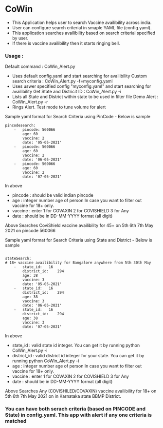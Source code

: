 # CoWin

- This Application helps user to search Vaccine availibility across india. 
- User can configure search criterial in smaple YAML file (config.yaml). 
- This application searches availibility based on search criterial specified by user.
- If there is vaccine availibility then it starts ringing bell.

### Usage :
Default command :  CoWin_Alert.py
- Uses default config.yaml and start searching for availibility
Custom search criteria :  CoWin_Alert.py -f=myconfig.yaml
- Uses uswer specified config "myconfig.yaml" and start searching for availibility
Get State and Districit ID : CoWin_Alert.py -i
- Lists all State and District within state to be used in filter file
Demo Alert : CoWin_Alert.py -r
- Rings Alert.  Test mode to tune volume for alert

Sample yaml format for Search Criteria using PinCode  - Below is sample 

```
pincodesearch:
    -   pincode: 560066
        age: 60
        vaccine: 2
        date: '05-05-2021'
    -   pincode: 560066
        age: 60
        vaccine: 2
        date: '06-05-2021'
    -   pincode: 560066
        age: 60
        vaccine: 2
        date: '07-05-2021'
 ```
 
 In above 
 - pincode : should be valid indian pincode
 - age : integer number age of person In case you want to filter out vaccine for 18+ only.
 - vaccine : enter 1 for COVAXIN 2 for COVISHIELD 3 for Any
 - date : should be in DD-MM-YYYY format (all digit)
  

Above Searches CoviShield vaccine availibility for 45+ on 5th 6th 7th May 2021 on pincode 560066

Sample yaml format for Search Criteria using State and District -  Below is sample

```

stateSearch:
# 18+ vaccine availibility for Bangalore anywhere from 5th 30th May
    -   state_id:   16
        district_id:    294
        age: 38
        vaccine: 3
        date: '05-05-2021'
    -   state_id:   16
        district_id:    294
        age: 38
        vaccine: 3
        date: '06-05-2021'
    -   state_id:   16
        district_id:    294
        age: 38
        vaccine: 3
        date: '07-05-2021'
```

 In above 
 - state_id : valid state id integer. You can get it by running python CoWin_Alert.py -i
 - district_id : valid district id integer for your state. You can get it by running python CoWin_Alert.py -i
 - age : integer number age of person In case you want to filter out vaccine for 18+ only.
 - vaccine : enter 1 for COVAXIN 2 for COVISHIELD 3 for Any
 - date : should be in DD-MM-YYYY format (all digit)

Above Searches Any (COVISHILED/COVAXIN) vaccine availibility for 18+ on 5th 6th 7th May 2021 on in Karnataka state BBMP District.

### You can have both serach criteria (based on PINCODE and State) in config.yaml. This app with alert if any one criteria is matched
